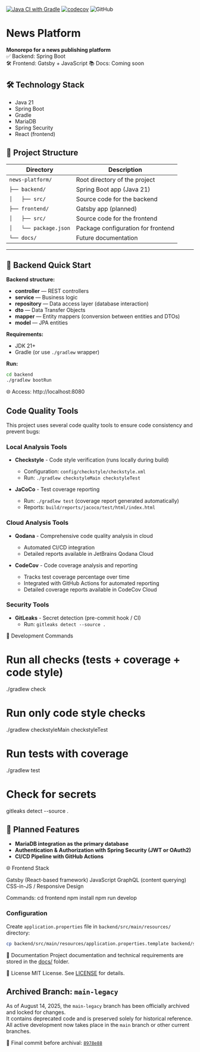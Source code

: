 [![Java CI with Gradle](https://github.com/rkonoplev/news-platform/actions/workflows/gradle-ci.yml/badge.svg)](https://github.com/rkonoplev/news-platform/actions/workflows/gradle-ci.yml)
[![codecov](https://codecov.io/gh/rkonoplev/news-platform/graph/badge.svg?token=YOUR_TOKEN)](https://codecov.io/gh/rkonoplev/news-platform)
![GitHub](https://img.shields.io/github/license/rkonoplev/news-platform)

# News Platform

**Monorepo for a news publishing platform**  
✅ Backend: Spring Boot  
🛠 Frontend: Gatsby + JavaScript 
📚 Docs: Coming soon

## 🛠 Technology Stack
- Java 21
- Spring Boot
- Gradle
- MariaDB
- Spring Security
- React (frontend)

## 📂 Project Structure

| Directory              | Description                        |
|------------------------|------------------------------------|
| `news-platform/`       | Root directory of the project      |
| `├── backend/`         | Spring Boot app (Java 21)          |
| `│   ├── src/`         | Source code for the backend        |
| `├── frontend/`        | Gatsby app (planned)               |
| `│   ├── src/`         | Source code for the frontend       |
| `│   └── package.json` | Package configuration for frontend |
| `└── docs/`            | Future documentation               |


---

## 🚀 Backend Quick Start

**Backend structure:**

- **controller** — REST controllers
- **service** — Business logic
- **repository** — Data access layer (database interaction)
- **dto** — Data Transfer Objects
- **mapper** — Entity mappers (conversion between entities and DTOs)
- **model** — JPA entities

**Requirements:**
- JDK 21+
- Gradle (or use `./gradlew` wrapper)

**Run:**
```bash
cd backend
./gradlew bootRun
```
🌐 Access: http://localhost:8080

## Code Quality Tools

This project uses several code quality tools to ensure code consistency and prevent bugs:

### Local Analysis Tools
- **Checkstyle** - Code style verification (runs locally during build)
    - Configuration: `config/checkstyle/checkstyle.xml`
    - Run: `./gradlew checkstyleMain checkstyleTest`

- **JaCoCo** - Test coverage reporting
    - Run: `./gradlew test` (coverage report generated automatically)
    - Reports: `build/reports/jacoco/test/html/index.html`

### Cloud Analysis Tools
- **Qodana** - Comprehensive code quality analysis in cloud
    - Automated CI/CD integration
    - Detailed reports available in JetBrains Qodana Cloud

- **CodeCov** - Code coverage analysis and reporting
    - Tracks test coverage percentage over time
    - Integrated with GitHub Actions for automated reporting
    - Detailed coverage reports available in CodeCov Cloud

### Security Tools
- **GitLeaks** - Secret detection (pre-commit hook / CI)
    - Run: `gitleaks detect --source .`

🚀 Development Commands

# Run all checks (tests + coverage + code style)
./gradlew check

# Run only code style checks
./gradlew checkstyleMain checkstyleTest

# Run tests with coverage
./gradlew test

# Check for secrets
gitleaks detect --source .

## 📌 Planned Features

- **MariaDB integration as the primary database**
- **Authentication & Authorization with Spring Security (JWT or OAuth2)**
- **CI/CD Pipeline with GitHub Actions**

🌐 Frontend Stack

Gatsby (React-based framework)
JavaScript
GraphQL (content querying)
CSS-in-JS / Responsive Design

Commands:
cd frontend
npm install
npm run develop

### Configuration
Create `application.properties` file in `backend/src/main/resources/` directory:
```bash
cp backend/src/main/resources/application.properties.template backend/src/main/resources/application.properties
```

📖 Documentation
Project documentation and technical requirements are stored in the [docs/](docs/) folder.

📜 License
MIT License. See [LICENSE](LICENSE) for details.

## Archived Branch: `main-legacy`

As of August 14, 2025, the `main-legacy` branch has been officially archived and locked for changes.  
It contains deprecated code and is preserved solely for historical reference.  
All active development now takes place in the `main` branch or other current branches.

🔗 Final commit before archival: [`8978e88`](https://github.com/rkonoplev/news-platform/commit/8978e8845a911aec1f2271e4e17f5013ef700efb)

